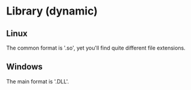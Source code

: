 # Library (dynamic)

## Linux
The common format is '.so', yet you'll find quite different file extensions.

## Windows
The main format is '.DLL'.